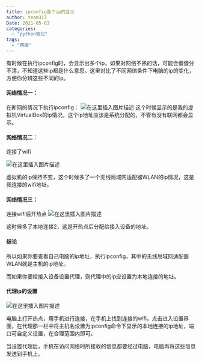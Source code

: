 ```yaml
---
title: ipconfig各个ip的含义
author: team317
Date: 2021-05-03
categories:  
  - "python笔记"
tags:  
  - "网络"
---
```



有时候在执行ipconfig时，会显示出多个ip，如果对网络不熟的话，可能会傻傻分不清，不知道这些ip都是什么意思。这里对比了不同网络条件下电脑的ip的变化，方便你分辨这些不同的ip。
<!--more-->
#### 网络情况一：

在断网的情况下执行ipconfig：
![在这里插入图片描述](https://img-blog.csdnimg.cn/20210503170645215.png?x-oss-process=image/watermark,type_ZmFuZ3poZW5naGVpdGk,shadow_10,text_aHR0cHM6Ly9ibG9nLmNzZG4ubmV0L0dvZE5vdEFNZW4=,size_16,color_FFFFFF,t_70)
这个时候显示的是我的虚拟机VirtualBox的ip情况，这个ip地址应该是系统分配的，不管有没有联网都会显示。



#### 网络情况二：

连接了wifi

![在这里插入图片描述](https://img-blog.csdnimg.cn/20210503170705754.png?x-oss-process=image/watermark,type_ZmFuZ3poZW5naGVpdGk,shadow_10,text_aHR0cHM6Ly9ibG9nLmNzZG4ubmV0L0dvZE5vdEFNZW4=,size_16,color_FFFFFF,t_70)


虚拟机的ip保持不变，这个时候多了一个无线局域网适配器WLAN的ip情况，这是我连接的wifi地址。



#### 网络情况三：

连接wifi后开热点
![在这里插入图片描述](https://img-blog.csdnimg.cn/20210503170718592.png?x-oss-process=image/watermark,type_ZmFuZ3poZW5naGVpdGk,shadow_10,text_aHR0cHM6Ly9ibG9nLmNzZG4ubmV0L0dvZE5vdEFNZW4=,size_16,color_FFFFFF,t_70)



这时候多了本地连接2，这是开热点后分配给接入设备的地址。

#### 结论

所以如果你要查看自己电脑的ip地址，执行ipconfig，其中的无线局域网适配器WLAN就是主机的ip地址。

而如果你要给接入设备设置代理，则代理中的ip应设置为本地连接的地址。

#### 代理ip的设置

![在这里插入图片描述](https://img-blog.csdnimg.cn/20210503170745266.jpg?x-oss-process=image/watermark,type_ZmFuZ3poZW5naGVpdGk,shadow_10,text_aHR0cHM6Ly9ibG9nLmNzZG4ubmV0L0dvZE5vdEFNZW4=,size_16,color_FFFFFF,t_70)

电脑上打开热点，用手机进行连接，在手机上找到连接的wifi，点击进入设置界面，在代理那一栏中将主机名设置为ipconfig命令下显示的本地连接的ip地址，端口可自定义设置，在合理范围内即可。

当设置代理后，手机在访问网络时所接收的信息都要经过电脑，电脑再将这些信息发送到手机上。


